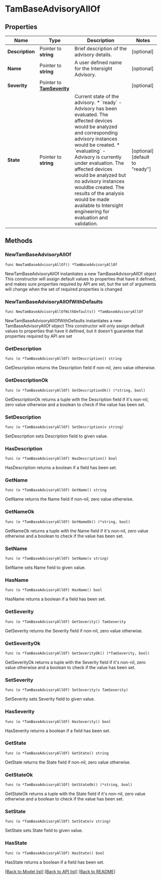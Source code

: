 # TamBaseAdvisoryAllOf

## Properties

Name | Type | Description | Notes
------------ | ------------- | ------------- | -------------
**Description** | Pointer to **string** | Brief description of the advisory details. | [optional] 
**Name** | Pointer to **string** | A user defined name for the Intersight Advisory. | [optional] 
**Severity** | Pointer to [**TamSeverity**](tam.Severity.md) |  | [optional] 
**State** | Pointer to **string** | Current state of the advisory. * &#x60;ready&#x60; - Advisory has been evaluated. The affected devices would be analyzed and corresponding advisory instances would be created. * &#x60;evaluating&#x60; - Advisory is currently under evaluation. The affected devices would be analyzed but no advisory instances wouldbe created. The results of the analysis would be made available to Intersight engineering for evaluation and validation. | [optional] [default to "ready"]

## Methods

### NewTamBaseAdvisoryAllOf

`func NewTamBaseAdvisoryAllOf() *TamBaseAdvisoryAllOf`

NewTamBaseAdvisoryAllOf instantiates a new TamBaseAdvisoryAllOf object
This constructor will assign default values to properties that have it defined,
and makes sure properties required by API are set, but the set of arguments
will change when the set of required properties is changed

### NewTamBaseAdvisoryAllOfWithDefaults

`func NewTamBaseAdvisoryAllOfWithDefaults() *TamBaseAdvisoryAllOf`

NewTamBaseAdvisoryAllOfWithDefaults instantiates a new TamBaseAdvisoryAllOf object
This constructor will only assign default values to properties that have it defined,
but it doesn't guarantee that properties required by API are set

### GetDescription

`func (o *TamBaseAdvisoryAllOf) GetDescription() string`

GetDescription returns the Description field if non-nil, zero value otherwise.

### GetDescriptionOk

`func (o *TamBaseAdvisoryAllOf) GetDescriptionOk() (*string, bool)`

GetDescriptionOk returns a tuple with the Description field if it's non-nil, zero value otherwise
and a boolean to check if the value has been set.

### SetDescription

`func (o *TamBaseAdvisoryAllOf) SetDescription(v string)`

SetDescription sets Description field to given value.

### HasDescription

`func (o *TamBaseAdvisoryAllOf) HasDescription() bool`

HasDescription returns a boolean if a field has been set.

### GetName

`func (o *TamBaseAdvisoryAllOf) GetName() string`

GetName returns the Name field if non-nil, zero value otherwise.

### GetNameOk

`func (o *TamBaseAdvisoryAllOf) GetNameOk() (*string, bool)`

GetNameOk returns a tuple with the Name field if it's non-nil, zero value otherwise
and a boolean to check if the value has been set.

### SetName

`func (o *TamBaseAdvisoryAllOf) SetName(v string)`

SetName sets Name field to given value.

### HasName

`func (o *TamBaseAdvisoryAllOf) HasName() bool`

HasName returns a boolean if a field has been set.

### GetSeverity

`func (o *TamBaseAdvisoryAllOf) GetSeverity() TamSeverity`

GetSeverity returns the Severity field if non-nil, zero value otherwise.

### GetSeverityOk

`func (o *TamBaseAdvisoryAllOf) GetSeverityOk() (*TamSeverity, bool)`

GetSeverityOk returns a tuple with the Severity field if it's non-nil, zero value otherwise
and a boolean to check if the value has been set.

### SetSeverity

`func (o *TamBaseAdvisoryAllOf) SetSeverity(v TamSeverity)`

SetSeverity sets Severity field to given value.

### HasSeverity

`func (o *TamBaseAdvisoryAllOf) HasSeverity() bool`

HasSeverity returns a boolean if a field has been set.

### GetState

`func (o *TamBaseAdvisoryAllOf) GetState() string`

GetState returns the State field if non-nil, zero value otherwise.

### GetStateOk

`func (o *TamBaseAdvisoryAllOf) GetStateOk() (*string, bool)`

GetStateOk returns a tuple with the State field if it's non-nil, zero value otherwise
and a boolean to check if the value has been set.

### SetState

`func (o *TamBaseAdvisoryAllOf) SetState(v string)`

SetState sets State field to given value.

### HasState

`func (o *TamBaseAdvisoryAllOf) HasState() bool`

HasState returns a boolean if a field has been set.


[[Back to Model list]](../README.md#documentation-for-models) [[Back to API list]](../README.md#documentation-for-api-endpoints) [[Back to README]](../README.md)


